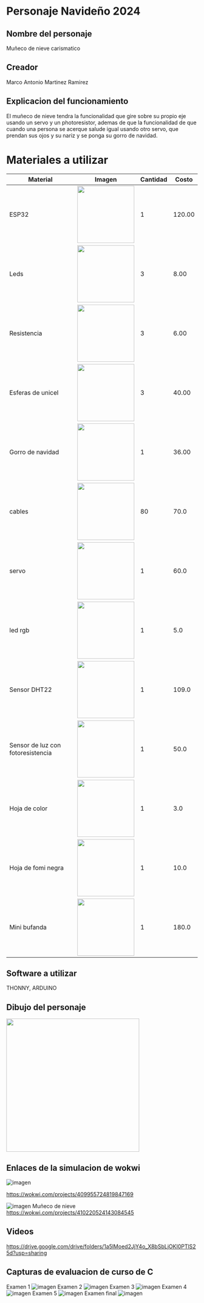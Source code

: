 # Personaje Navideño 2024
## Nombre del personaje
Muñeco de nieve carismatico
## Creador
Marco Antonio Martinez Ramirez
## Explicacion del funcionamiento
El muñeco de nieve tendra la funcionalidad que gire sobre su propio eje usando un servo y un photoresistor, ademas de que la funcionalidad de que cuando una persona se acerque salude igual usando otro servo, que prendan sus ojos y su nariz y se ponga su gorro de navidad.

# Materiales a utilizar
|Material|Imagen|Cantidad|Costo|
|--|--|--|--|
|ESP32|<img src="https://uelectronics.com/wp-content/uploads/2023/07/AR3691-ESP32-CH340C-USB-Tipo-C-3.jpg" width="150">|1|120.00|
|Leds|<img src="https://aelectronics.com.mx/3324/led-5mm-opaco-rojo.jpg" width="150">|3|8.00|
|Resistencia|<img src="https://solectroshop.com/img/cms/Blog/Resistencia/3_Resistors.webp" width="150">|3|6.00|
|Esferas de unicel|<img src="https://github.com/user-attachments/assets/6d4a3c04-7e5a-42f1-8983-f008d55aa670" width="150">|3|40.00|
|Gorro de navidad|<img src="https://github.com/user-attachments/assets/f1dbdaa9-dfcf-4a97-8d39-502248758633" width="150">|1|36.00|
|cables|<img src="https://www.steren.com.mx/media/catalog/product/cache/0236bbabe616ddcff749ccbc14f38bf2/image/19453a19e/juego-de-80-cables-de-15-cm-tipo-dupont.jpg" width="150">|80|70.0|
|servo|<img src="https://www.steren.com.mx/media/catalog/product/cache/0236bbabe616ddcff749ccbc14f38bf2/image/196043d46/micro-servomotor-con-torque-de-1-8-kgf-cm.jpg" width="150">|1|60.0|
|led rgb|<img src="https://www.steren.com.mx/media/catalog/product/cache/0236bbabe616ddcff749ccbc14f38bf2/image/21726305e/led-de-5-mm-rgb.jpg" width="150">|1|5.0|
|Sensor DHT22|<img src="https://www.geekfactory.mx/wp-content/uploads/2014/04/dht22-sensor-de-temperatura-y-humedad-relativa.jpg" width="150">|1|109.0|
|Sensor de luz con fotoresistencia|<img src="https://encrypted-tbn0.gstatic.com/images?q=tbn:ANd9GcRE5eLnNLSkNlHWIMRxGJLO9-Z-zAiPSbVFMw&s" width="150">|1|50.0|
|Hoja de color|<img src="https://github.com/user-attachments/assets/8e44d6b3-6b8e-414d-bacf-d7ff28a2f5de" width="150">|1|3.0|
|Hoja de fomi negra|<img src="https://github.com/user-attachments/assets/a2c58acb-59f4-4bab-bd0a-c93ba542401a" width="150">|1|10.0|
|Mini bufanda|<img src="https://github.com/user-attachments/assets/ae168a02-5805-44c6-baae-7091127885ee" width="150">|1|180.0|


## Software a utilizar
THONNY, 
ARDUINO

## Dibujo del personaje
<img src="https://github.com/user-attachments/assets/77af5cb9-7b69-4f11-a8cc-59c503463fc1" width="350">


## Enlaces de la simulacion de wokwi
![imagen](https://github.com/user-attachments/assets/391f8cf4-cd98-4c0d-a475-c55cd822d1c8)

https://wokwi.com/projects/409955724819847169

![imagen](https://github.com/user-attachments/assets/ef91bbba-151b-4424-b9dd-0044c1195345)
Muñeco de nieve
https://wokwi.com/projects/410220524143084545
## Videos
https://drive.google.com/drive/folders/1a5lMoed2JjY4o_X8bSbLjOKI0PTlS25d?usp=sharing

## Capturas de evaluacion de curso de C
Examen 1
![imagen](https://github.com/user-attachments/assets/b4599b87-e957-4ad1-8787-383df798c5ec)
Examen 2
![imagen](https://github.com/user-attachments/assets/2c9e8528-73a0-42ed-99c1-85279b05a7b6)
Examen 3
![imagen](https://github.com/user-attachments/assets/19e966d2-86cc-4c66-b46d-45b02e54861d)
Examen 4
![imagen](https://github.com/user-attachments/assets/dd37f45c-3c4c-4863-9c0a-597851154c9f)
Examen 5
![imagen](https://github.com/user-attachments/assets/72985318-6d48-475f-b066-7e28c110437c)
Examen final
![imagen](https://github.com/user-attachments/assets/d77d84b0-996f-40cb-8a77-6b0717ecc2e9)





